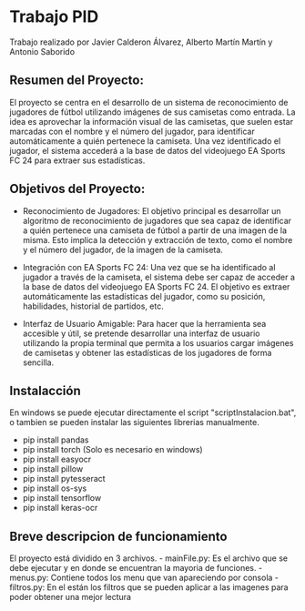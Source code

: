 # Trabajo PID
Trabajo realizado por Javier Calderon Álvarez, Alberto Martín Martín y Antonio Saborido

## Resumen del Proyecto:
El proyecto se centra en el desarrollo de un sistema de reconocimiento de jugadores de fútbol utilizando imágenes de sus camisetas como entrada. La idea es aprovechar la información visual de las camisetas, que suelen estar marcadas con el nombre y el número del jugador, para identificar automáticamente a quién pertenece la camiseta. Una vez identificado el jugador, el sistema accederá a la base de datos del videojuego EA Sports FC 24 para extraer sus estadísticas.

## Objetivos del Proyecto:

 - Reconocimiento de Jugadores: El objetivo principal es desarrollar un algoritmo de reconocimiento de jugadores que sea capaz de identificar a quién pertenece una camiseta de fútbol a partir de una imagen de la misma. Esto implica la detección y extracción de texto, como el nombre y el número del jugador, de la imagen de la camiseta.

 - Integración con EA Sports FC 24: Una vez que se ha identificado al jugador a través de la camiseta, el sistema debe ser capaz de acceder a la base de datos del videojuego EA Sports FC 24. El objetivo es extraer automáticamente las estadísticas del jugador, como su posición, habilidades, historial de partidos, etc.

 - Interfaz de Usuario Amigable: Para hacer que la herramienta sea accesible y útil, se pretende desarrollar una interfaz de usuario utilizando la propia terminal que permita a los usuarios cargar imágenes de camisetas y obtener las estadísticas de los jugadores de forma sencilla.

## Instalacción

En windows se puede ejecutar directamente el script "scriptInstalacion.bat", o tambien se pueden instalar las siguientes librerias manualmente.

- pip install pandas
- pip install torch (Solo es necesario en windows)
- pip install easyocr 
- pip install pillow
- pip install pytesseract
- pip install os-sys
- pip install tensorflow
- pip install keras-ocr

## Breve descripcion de funcionamiento

El proyecto está dividido en 3 archivos. 
    - mainFile.py: Es el archivo que se debe ejecutar y en donde se encuentran la mayoria de funciones.
    - menus.py: Contiene todos los menu que van apareciendo por consola
    - filtros.py: En el están los filtros que se pueden aplicar a las imagenes para poder obtener una mejor lectura

